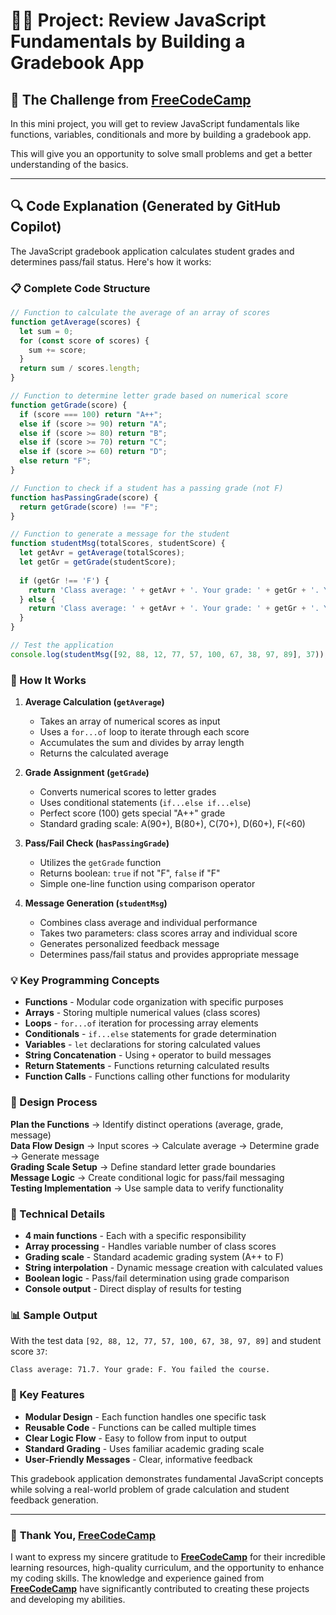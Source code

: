 # 👨‍💻 Project: Review JavaScript Fundamentals by Building a Gradebook App

## 🎯 The Challenge from [FreeCodeCamp](https://www.freecodecamp.org/learn)

In this mini project, you will get to review JavaScript fundamentals like functions, variables, conditionals and more by building a gradebook app.

This will give you an opportunity to solve small problems and get a better understanding of the basics.

---

## 🔍 Code Explanation (Generated by GitHub Copilot)

The JavaScript gradebook application calculates student grades and determines pass/fail status. Here's how it works:

### 📋 Complete Code Structure

```javascript
// Function to calculate the average of an array of scores
function getAverage(scores) {
  let sum = 0;
  for (const score of scores) {
    sum += score;
  }
  return sum / scores.length;
}

// Function to determine letter grade based on numerical score
function getGrade(score) {
  if (score === 100) return "A++";
  else if (score >= 90) return "A";
  else if (score >= 80) return "B";
  else if (score >= 70) return "C";
  else if (score >= 60) return "D";
  else return "F";
}

// Function to check if a student has a passing grade (not F)
function hasPassingGrade(score) {
  return getGrade(score) !== "F";
}

// Function to generate a message for the student
function studentMsg(totalScores, studentScore) {
  let getAvr = getAverage(totalScores);
  let getGr = getGrade(studentScore);
  
  if (getGr !== 'F') {
    return 'Class average: ' + getAvr + '. Your grade: ' + getGr + '. You passed the course.';
  } else {
    return 'Class average: ' + getAvr + '. Your grade: ' + getGr + '. You failed the course.';
  }
}

// Test the application
console.log(studentMsg([92, 88, 12, 77, 57, 100, 67, 38, 97, 89], 37));
```

### 🎯 How It Works

1. **Average Calculation (`getAverage`)**
   - Takes an array of numerical scores as input
   - Uses a `for...of` loop to iterate through each score
   - Accumulates the sum and divides by array length
   - Returns the calculated average

2. **Grade Assignment (`getGrade`)**
   - Converts numerical scores to letter grades
   - Uses conditional statements (`if...else if...else`)
   - Perfect score (100) gets special "A++" grade
   - Standard grading scale: A(90+), B(80+), C(70+), D(60+), F(<60)

3. **Pass/Fail Check (`hasPassingGrade`)**
   - Utilizes the `getGrade` function
   - Returns boolean: `true` if not "F", `false` if "F"
   - Simple one-line function using comparison operator

4. **Message Generation (`studentMsg`)**
   - Combines class average and individual performance
   - Takes two parameters: class scores array and individual score
   - Generates personalized feedback message
   - Determines pass/fail status and provides appropriate message

### 💡 Key Programming Concepts

- **Functions** - Modular code organization with specific purposes
- **Arrays** - Storing multiple numerical values (class scores)
- **Loops** - `for...of` iteration for processing array elements
- **Conditionals** - `if...else` statements for grade determination
- **Variables** - `let` declarations for storing calculated values
- **String Concatenation** - Using `+` operator to build messages
- **Return Statements** - Functions returning calculated results
- **Function Calls** - Functions calling other functions for modularity

### 🎨 Design Process

**Plan the Functions** → Identify distinct operations (average, grade, message)  
**Data Flow Design** → Input scores → Calculate average → Determine grade → Generate message  
**Grading Scale Setup** → Define standard letter grade boundaries  
**Message Logic** → Create conditional logic for pass/fail messaging  
**Testing Implementation** → Use sample data to verify functionality  

### 🔧 Technical Details

- **4 main functions** - Each with a specific responsibility
- **Array processing** - Handles variable number of class scores
- **Grading scale** - Standard academic grading system (A++ to F)
- **String interpolation** - Dynamic message creation with calculated values
- **Boolean logic** - Pass/fail determination using grade comparison
- **Console output** - Direct display of results for testing

### 📊 Sample Output

With the test data `[92, 88, 12, 77, 57, 100, 67, 38, 97, 89]` and student score `37`:

```
Class average: 71.7. Your grade: F. You failed the course.
```

### 🚀 Key Features

- **Modular Design** - Each function handles one specific task
- **Reusable Code** - Functions can be called multiple times
- **Clear Logic Flow** - Easy to follow from input to output
- **Standard Grading** - Uses familiar academic grading scale
- **User-Friendly Messages** - Clear, informative feedback

This gradebook application demonstrates fundamental JavaScript concepts while solving a real-world problem of grade calculation and student feedback generation.

---

### 🙏 **Thank You, [FreeCodeCamp](https://www.freecodecamp.org/learn)**

I want to express my sincere gratitude to **[FreeCodeCamp](https://www.freecodecamp.org/learn)** for their incredible learning resources, high-quality curriculum, and the opportunity to enhance my coding skills. The knowledge and experience gained from **[FreeCodeCamp](https://www.freecodecamp.org/learn)** have significantly contributed to creating these projects and developing my abilities.